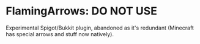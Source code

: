# FlamingArrows: DO NOT USE
Experimental Spigot/Bukkit plugin, abandoned as it's redundant (Minecraft has special arrows and stuff now natively).
